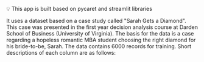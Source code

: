 
💡 This app is built based on pycaret and streamlit libraries

It uses a dataset based on a case study called "Sarah Gets a Diamond". This case was presented in the first year decision analysis course at Darden School of Business (University of Virginia).
 The basis for the data is a case regarding a hopeless romantic MBA student choosing the right diamond for his bride-to-be, Sarah. The data contains 6000 records for training. Short descriptions of each column are as follows:


